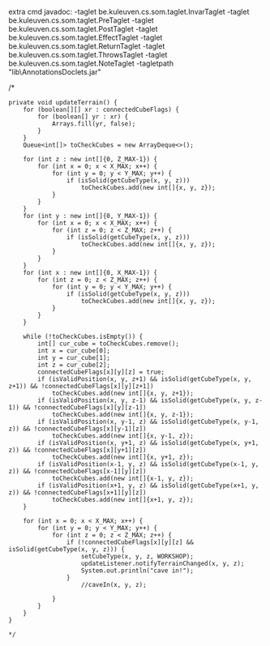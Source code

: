 extra cmd javadoc:
-taglet be.kuleuven.cs.som.taglet.InvarTaglet -taglet be.kuleuven.cs.som.taglet.PreTaglet -taglet be.kuleuven.cs.som.taglet.PostTaglet -taglet be.kuleuven.cs.som.taglet.EffectTaglet -taglet be.kuleuven.cs.som.taglet.ReturnTaglet -taglet be.kuleuven.cs.som.taglet.ThrowsTaglet -taglet be.kuleuven.cs.som.taglet.NoteTaglet -tagletpath "lib\AnnotationsDoclets.jar"

/*

    private void updateTerrain() {
        for (boolean[][] xr : connectedCubeFlags) {
            for (boolean[] yr : xr) {
                Arrays.fill(yr, false);
            }
        }
        Queue<int[]> toCheckCubes = new ArrayDeque<>();

        for (int z : new int[]{0, Z_MAX-1}) {
            for (int x = 0; x < X_MAX; x++) {
                for (int y = 0; y < Y_MAX; y++) {
                    if (isSolid(getCubeType(x, y, z)))
                        toCheckCubes.add(new int[]{x, y, z});
                }
            }
        }
        for (int y : new int[]{0, Y_MAX-1}) {
            for (int x = 0; x < X_MAX; x++) {
                for (int z = 0; z < Z_MAX; z++) {
                    if (isSolid(getCubeType(x, y, z)))
                        toCheckCubes.add(new int[]{x, y, z});
                }
            }
        }
        for (int x : new int[]{0, X_MAX-1}) {
            for (int z = 0; z < Z_MAX; z++) {
                for (int y = 0; y < Y_MAX; y++) {
                    if (isSolid(getCubeType(x, y, z)))
                        toCheckCubes.add(new int[]{x, y, z});
                }
            }
        }

        while (!toCheckCubes.isEmpty()) {
            int[] cur_cube = toCheckCubes.remove();
            int x = cur_cube[0];
            int y = cur_cube[1];
            int z = cur_cube[2];
            connectedCubeFlags[x][y][z] = true;
            if (isValidPosition(x, y, z+1) && isSolid(getCubeType(x, y, z+1)) && !connectedCubeFlags[x][y][z+1])
                toCheckCubes.add(new int[]{x, y, z+1});
            if (isValidPosition(x, y, z-1) && isSolid(getCubeType(x, y, z-1)) && !connectedCubeFlags[x][y][z-1])
                toCheckCubes.add(new int[]{x, y, z-1});
            if (isValidPosition(x, y-1, z) && isSolid(getCubeType(x, y-1, z)) && !connectedCubeFlags[x][y-1][z])
                toCheckCubes.add(new int[]{x, y-1, z});
            if (isValidPosition(x, y+1, z) && isSolid(getCubeType(x, y+1, z)) && !connectedCubeFlags[x][y+1][z])
                toCheckCubes.add(new int[]{x, y+1, z});
            if (isValidPosition(x-1, y, z) && isSolid(getCubeType(x-1, y, z)) && !connectedCubeFlags[x-1][y][z])
                toCheckCubes.add(new int[]{x-1, y, z});
            if (isValidPosition(x+1, y, z) && isSolid(getCubeType(x+1, y, z)) && !connectedCubeFlags[x+1][y][z])
                toCheckCubes.add(new int[]{x+1, y, z});
        }

        for (int x = 0; x < X_MAX; x++) {
            for (int y = 0; y < Y_MAX; y++) {
                for (int z = 0; z < Z_MAX; z++) {
                    if (!connectedCubeFlags[x][y][z] && isSolid(getCubeType(x, y, z))) {
                        setCubeType(x, y, z, WORKSHOP);
                        updateListener.notifyTerrainChanged(x, y, z);
                        System.out.println("cave in!");
                    }
                        //caveIn(x, y, z);

                }
            }
        }
    }

    */